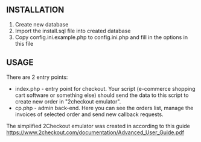  INSTALLATION
------------------------------------
1. Create new database
2. Import the install.sql file into created database
3. Copy config.ini.example.php to config.ini.php and fill in the options in this file



 USAGE
------------------------------------
There are 2 entry points:
* index.php - entry point for checkout. Your script (e-commerce shopping cart software or something else) should send the data to this script to create new order in "2checkout emulator".
* cp.php - admin back-end. Here you can see the orders list, manage the invoices of selected order and send new callback requests.



The simplified 2Checkout emulator was created in according to this guide https://www.2checkout.com/documentation/Advanced_User_Guide.pdf
